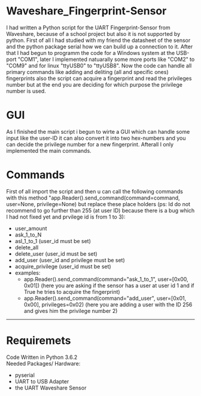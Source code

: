 # Waveshare_Fingerprint-Sensor
I had written a Python script for the UART Fingerprint-Sensor from Waveshare, because of a school project but also it is not supported by python.
First of all I had studied with my friend the datasheet of the sensor and the python package serial how we can build up a connection to it. After that I had begun to programm the code for a Windows system at the USB-port "COM1", later I implemented natuarally some more ports like "COM2" to "COM9" and for linux "ttyUSB0" to "ttyUSB8".
Now the code can handle all primary commands like adding and deliting (all and specific ones) fingerprints also the script can acquire a fingerprint and read the privileges number but at the end you are deciding for which purpose the privilege number is used.
# GUI
As I finished the main script i begun to wirte a GUI which can handle some input like the user-ID it can also convert it into two hex-numbers and you can decide the privilege number for a new fingerprint. Afterall I only implemented the main commands.
# Commands
First of all import the script and then u can call the following commands with this method "app.Reader().send_command(command=command, user=None, privilege=None) but replace these place holders (ps: Id do not recommend to go further than 255 (at user ID) because there is a bug which I had not fixed yet and prvilege id is from 1 to 3):
* user_amount
* ask_1_to_N
* asl_1_to_1 (user_id must be set)
* delete_all
* delete_user (user_id must be set)
* add_user (user_id and privilege must be set)
* acquire_privilege (user_id must be set)
* examples:
  * app.Reader().send_command(command="ask_1_to_1", user=[0x00, 0x01]) (here you are asking if the sensor has a user at user id 1 and if True he tries to acquire the fingerprint)
  * app.Reader().send_command(command="add_user", user=[0x01, 0x00], privileges=0x02) (here you are adding a user with the ID 256 and gives him the privilege number 2)<return><return>

-----------------------------------------------------------------------------------------------------------------------------------------
# Requiremets
Code Written in Python 3.6.2                                                                                                         
Needed Packages/ Hardware:                                                                                                                 
* pyserial
* UART to USB Adapter
* the UART Waveshare Sensor

